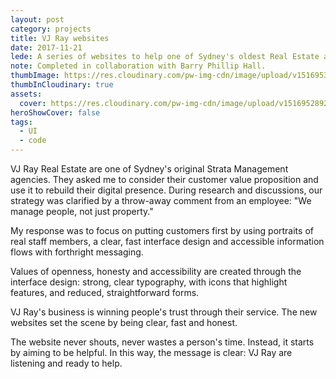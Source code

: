 ```yaml
---
layout: post
category: projects
title: VJ Ray websites
date: 2017-11-21
lede: A series of websites to help one of Sydney's oldest Real Estate agencies show how they put people first.
note: Completed in collaboration with Barry Phillip Hall.
thumbImage: https://res.cloudinary.com/pw-img-cdn/image/upload/v1516953100/okok/thumb-vjray.jpg
thumbInCloudinary: true
assets: 
  cover: https://res.cloudinary.com/pw-img-cdn/image/upload/v1516952892/okok/vjray-hero.jpg
heroShowCover: false
tags: 
  - UI
  - code
---
```


VJ Ray Real Estate are one of Sydney's original Strata Management agencies. They asked me to consider their customer value proposition and use it to rebuild their digital presence. During research and discussions, our strategy was clarified by a throw-away comment from an employee: "We manage people, not just property."

<!-- @[LazyImage](project src="https://res.cloudinary.com/pw-img-cdn/image/upload/v1516952901/okok/vjray-research.png") -->

<Media ratio="1740/1681" image="https://res.cloudinary.com/pw-img-cdn/image/upload/v1516952897/okok/vjray-service-portraits.png" />

My response was to focus on putting customers first by using portraits of real staff members, a clear, fast interface design and accessible information flows with forthright messaging.

<MediaVideo src="287000040" ratio="540/1036" frame />

Values of openness, honesty and accessibility are created through the interface design: strong, clear typography, with icons that highlight features, and reduced, straightforward forms.

VJ Ray's business is winning people's trust through their service. The new websites set the scene by being clear, fast and honest.

<!-- > Our new sites are helping us to redefine how our customers think of us. All of our competitors look the same. Callum has helped us to avoid their pitfalls and create messages that set us apart in look, and in service approach.” _Michael Pollard, Owner_ -->

<Media ratio="2175/1600" image="https://res.cloudinary.com/pw-img-cdn/image/upload/v1535094624/okok/vjray-mobile-screens-2.png" />

The website never shouts, never wastes a person's time. Instead, it starts by aiming to be helpful. In this way, the message is clear: VJ Ray are listening and ready to help.

<!-- @[MarkdownNote](note="Frontend development done in collaboration with <a href='https://github.com/BarryPH'> Barry Phillip Hall.</a>") -->

<PostButton link="https://vjray.com.au" label="Visit VJ Ray" />
<PostButton link="https://vjraystrata.com.au" label="Visit VJ Ray Strata" />

<script>
import Media from "../../src/components/Media";
import MediaVideo from "../../src/components/MediaVideo";
import PostButton from "../../src/components/PostButton";
export default {
  components: {
    Media,
    MediaVideo,
    PostButton
  }
}
</script>
